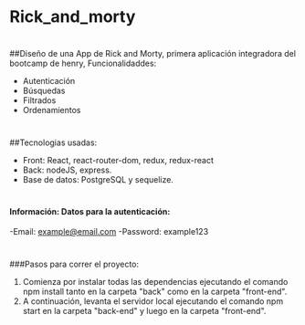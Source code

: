# Rick_and_morty
#
##Diseño de una App de Rick and Morty, primera aplicación integradora del bootcamp de henry, Funcionalidaddes:
- Autenticación
- Búsquedas
- Filtrados
- Ordenamientos
#
##Tecnologias usadas:
- Front: React, react-router-dom, redux, redux-react
- Back: nodeJS, express.
- Base de datos: PostgreSQL y sequelize.
#
#### Información: Datos para la autenticación:
-Email: example@email.com
-Password: example123

#
###Pasos para correr el proyecto:
1. Comienza por instalar todas las dependencias ejecutando el comando npm install tanto en la carpeta "back" como en la carpeta "front-end".
2. A continuación, levanta el servidor local ejecutando el comando npm start en la carpeta "back-end" y luego en la carpeta "front-end".
